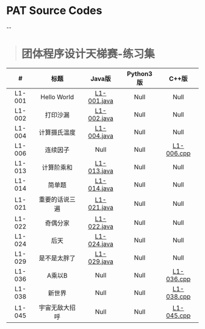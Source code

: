 # PAT Source Codes

--

> # 团体程序设计天梯赛-练习集

|   #    |     标题      |              Java版              | Python3版 |             C++版              |
| :----: | :---------: | :-----------------------------: | :------: | :---------------------------: |
| L1-001 | Hello World | [L1-001.java](GPLT/L1-001.java) |   Null   |             Null              |
| L1-002 |    打印沙漏     | [L1-002.java](GPLT/L1-002.java) |   Null   |             Null              |
| L1-004 |   计算摄氏温度    | [L1-004.java](GPLT/L1-004.java) |   Null   |             Null              |
| L1-006 |    连续因子     |              Null               |   Null   | [L1-006.cpp](GPLT/L1-006.cpp) |
| L1-013 |    计算阶乘和    | [L1-013.java](GPLT/L1-013.java) |   Null   |             Null              |
| L1-014 |     简单题     | [L1-014.java](GPLT/L1-014.java) |   Null   |             Null              |
| L1-021 |   重要的话说三遍   | [L1-021.java](GPLT/L1-021.java) |   Null   |             Null              |
| L1-022 |    奇偶分家     | [L1-022.java](GPLT/L1-022.java) |   Null   |             Null              |
| L1-024 |     后天      | [L1-024.java](GPLT/L1-024.java) |   Null   |             Null              |
| L1-029 |   是不是太胖了    | [L1-029.java](GPLT/L1-029.java) |   Null   |             Null              |
| L1-036 |    A乘以B     |              Null               |   Null   | [L1-036.cpp](GPLT/L1-036.cpp) |
| L1-038 |     新世界     |              Null               |   Null   | [L1-038.cpp](GPLT/L1-038.cpp) |
| L1-045 |   宇宙无敌大招呼   |              Null               |   Null   | [L1-045.cpp](GPLT/L1-045.cpp) |
